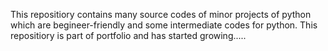 This repositiory contains many source codes of minor projects of python which are begineer-friendly and some intermediate codes for python.
This repositiory is part of portfolio and has started growing.....

